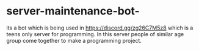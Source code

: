 # server-maintenance-bot-
its a bot 
which is being used in https://discord.gg/zg26C7M5z8 which is a teens only server for programming.
In this server people of similar age group come together to make a programming project.
